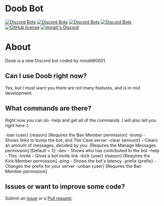 # Doob Bot 
[![Discord Bots](https://top.gg/api/widget/status/624829444963696660.svg?noavatar=true)](https://top.gg/bot/624829444963696660)
[![Discord Bots](https://top.gg/api/widget/upvotes/624829444963696660.svg?noavatar=true)](https://top.gg/bot/624829444963696660)
[![Discord Bots](https://top.gg/api/widget/lib/624829444963696660.svg?noavatar=true)](https://top.gg/bot/624829444963696660)
[![Discord Bots](https://discordbots.org/api/widget/owner/624829444963696660.svg?noavatar=true)](https:/top.gg/bot/624829444963696660)
[![GitHub license](https://img.shields.io/github/license/mmatt625/doob.svg)](https://github.com/mmatt625/doob/blob/master/LICENSE)
[![mmatt's Discord](https://discordapp.com/api/guilds/560262402659057681/widget.png?style=shield)](https://discord.gg/8xMWb7W)

# About
Doob is a new Discord bot coded by mmatt#0001.

## Can I use Doob right now?
Yes, but I must warn you there are not many features, and is in mid development.

## What commands are there?
Right now you can do -help and get all of the commands.
I will also tell you right here :)

-ban {user} {reason} [Requires the Ban Member permission]
-bump - Shows links to bump the bot, and The Cave server
-clear {amount} - Clears an amount of messages, decided by you. [Requires the Manage Messages permission] [Default = 5]
-dev - Shows who has contributed to the bot
-help - This
-invite - Gives a bot invite link
-kick {user} {reason} [Requires the Kick Member permission]
-ping - Shows the bot's latency
-prefix {prefix} - Changes the prefix for your server
-unban {user} [Requires the Ban Member permission]

## Issues or want to improve some code?
Submit an [Issue](https://github.com/mmatt625/doob/issues) or a [Pull request](https://github.com/mmatt625/doob/pulls).
